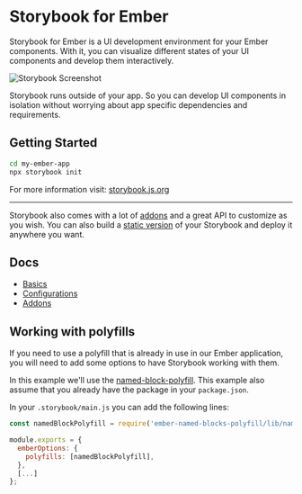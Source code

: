 # Storybook for Ember

Storybook for Ember is a UI development environment for your Ember components.
With it, you can visualize different states of your UI components and develop them interactively.

![Storybook Screenshot](https://github.com/storybookjs/storybook/blob/main/media/storybook-intro.gif)

Storybook runs outside of your app.
So you can develop UI components in isolation without worrying about app specific dependencies and requirements.

## Getting Started

```sh
cd my-ember-app
npx storybook init
```

For more information visit: [storybook.js.org](https://storybook.js.org)

---

Storybook also comes with a lot of [addons](https://storybook.js.org/addons) and a great API to customize as you wish.
You can also build a [static version](https://storybook.js.org/docs/ember/sharing/publish-storybook) of your Storybook and deploy it anywhere you want.

## Docs

- [Basics](https://storybook.js.org/docs/ember/get-started/introduction)
- [Configurations](https://storybook.js.org/docs/ember/configure/overview)
- [Addons](https://storybook.js.org/docs/ember/configure/storybook-addons)

## Working with polyfills

If you need to use a polyfill that is already in use in our Ember application,
you will need to add some options to have Storybook working with them.

In this example we'll use the [named-block-polyfill](https://github.com/ember-polyfills/ember-named-blocks-polyfill).
This example also assume that you already have the package in your `package.json`.

In your `.storybook/main.js` you can add the following lines:

```javascript
const namedBlockPolyfill = require('ember-named-blocks-polyfill/lib/named-blocks-polyfill-plugin');

module.exports = {
  emberOptions: {
    polyfills: [namedBlockPolyfill],
  },
  [...]
};
```
